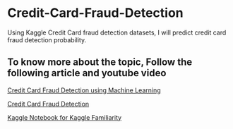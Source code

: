 # Credit-Card-Fraud-Detection
Using Kaggle Credit Card fraud detection datasets, I will predict credit card fraud detection probability. 



## To know more about the topic, Follow the following article and youtube video

[Credit Card Fraud Detection using Machine Learning](https://towardsdatascience.com/credit-card-fraud-detection-using-machine-learning-python-5b098d4a8edc)

[Credit Card Fraud Detection](https://youtu.be/NCgjcHLFNDg)

[Kaggle Notebook for Kaggle Familiarity](https://www.kaggle.com/saibalpatra/credit-card-fraud-detection)

